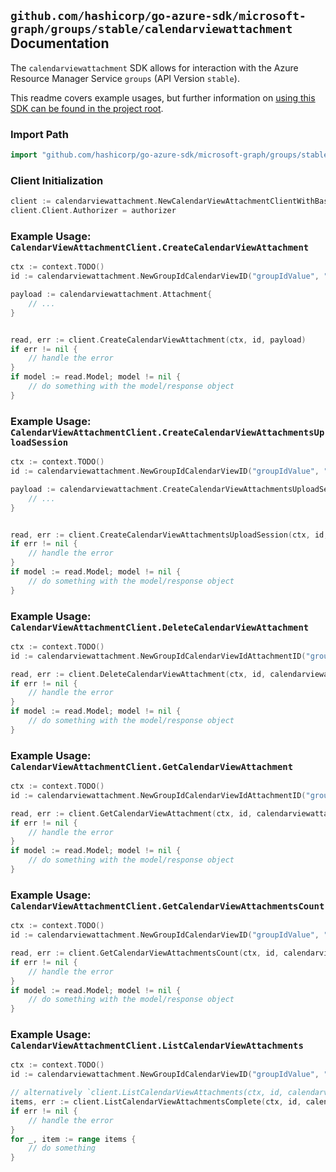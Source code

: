 
## `github.com/hashicorp/go-azure-sdk/microsoft-graph/groups/stable/calendarviewattachment` Documentation

The `calendarviewattachment` SDK allows for interaction with the Azure Resource Manager Service `groups` (API Version `stable`).

This readme covers example usages, but further information on [using this SDK can be found in the project root](https://github.com/hashicorp/go-azure-sdk/tree/main/docs).

### Import Path

```go
import "github.com/hashicorp/go-azure-sdk/microsoft-graph/groups/stable/calendarviewattachment"
```


### Client Initialization

```go
client := calendarviewattachment.NewCalendarViewAttachmentClientWithBaseURI("https://management.azure.com")
client.Client.Authorizer = authorizer
```


### Example Usage: `CalendarViewAttachmentClient.CreateCalendarViewAttachment`

```go
ctx := context.TODO()
id := calendarviewattachment.NewGroupIdCalendarViewID("groupIdValue", "eventIdValue")

payload := calendarviewattachment.Attachment{
	// ...
}


read, err := client.CreateCalendarViewAttachment(ctx, id, payload)
if err != nil {
	// handle the error
}
if model := read.Model; model != nil {
	// do something with the model/response object
}
```


### Example Usage: `CalendarViewAttachmentClient.CreateCalendarViewAttachmentsUploadSession`

```go
ctx := context.TODO()
id := calendarviewattachment.NewGroupIdCalendarViewID("groupIdValue", "eventIdValue")

payload := calendarviewattachment.CreateCalendarViewAttachmentsUploadSessionRequest{
	// ...
}


read, err := client.CreateCalendarViewAttachmentsUploadSession(ctx, id, payload)
if err != nil {
	// handle the error
}
if model := read.Model; model != nil {
	// do something with the model/response object
}
```


### Example Usage: `CalendarViewAttachmentClient.DeleteCalendarViewAttachment`

```go
ctx := context.TODO()
id := calendarviewattachment.NewGroupIdCalendarViewIdAttachmentID("groupIdValue", "eventIdValue", "attachmentIdValue")

read, err := client.DeleteCalendarViewAttachment(ctx, id, calendarviewattachment.DefaultDeleteCalendarViewAttachmentOperationOptions())
if err != nil {
	// handle the error
}
if model := read.Model; model != nil {
	// do something with the model/response object
}
```


### Example Usage: `CalendarViewAttachmentClient.GetCalendarViewAttachment`

```go
ctx := context.TODO()
id := calendarviewattachment.NewGroupIdCalendarViewIdAttachmentID("groupIdValue", "eventIdValue", "attachmentIdValue")

read, err := client.GetCalendarViewAttachment(ctx, id, calendarviewattachment.DefaultGetCalendarViewAttachmentOperationOptions())
if err != nil {
	// handle the error
}
if model := read.Model; model != nil {
	// do something with the model/response object
}
```


### Example Usage: `CalendarViewAttachmentClient.GetCalendarViewAttachmentsCount`

```go
ctx := context.TODO()
id := calendarviewattachment.NewGroupIdCalendarViewID("groupIdValue", "eventIdValue")

read, err := client.GetCalendarViewAttachmentsCount(ctx, id, calendarviewattachment.DefaultGetCalendarViewAttachmentsCountOperationOptions())
if err != nil {
	// handle the error
}
if model := read.Model; model != nil {
	// do something with the model/response object
}
```


### Example Usage: `CalendarViewAttachmentClient.ListCalendarViewAttachments`

```go
ctx := context.TODO()
id := calendarviewattachment.NewGroupIdCalendarViewID("groupIdValue", "eventIdValue")

// alternatively `client.ListCalendarViewAttachments(ctx, id, calendarviewattachment.DefaultListCalendarViewAttachmentsOperationOptions())` can be used to do batched pagination
items, err := client.ListCalendarViewAttachmentsComplete(ctx, id, calendarviewattachment.DefaultListCalendarViewAttachmentsOperationOptions())
if err != nil {
	// handle the error
}
for _, item := range items {
	// do something
}
```
